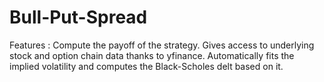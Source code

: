 # Bull-Put-Spread

Features : Compute the payoff of the strategy. Gives access to underlying stock and option chain data thanks to yfinance. Automatically fits the implied volatility and computes the Black-Scholes delt based on it.
